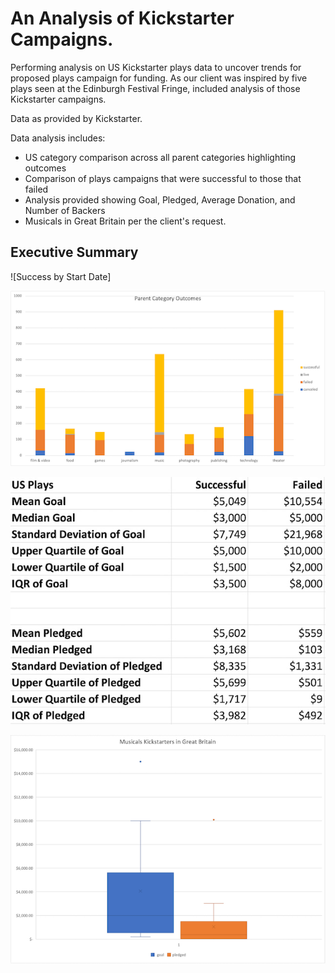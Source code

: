 # An Analysis of Kickstarter Campaigns.
Performing analysis on US Kickstarter plays data to uncover trends for proposed plays campaign for funding.
As our client was inspired by five plays seen at the Edinburgh Festival Fringe, included analysis of those Kickstarter campaigns.

Data as provided by Kickstarter.

Data analysis includes:
- US category comparison across all parent categories highlighting outcomes
- Comparison of plays campaigns that were successful to those that failed
- Analysis provided showing Goal, Pledged, Average Donation, and Number of Backers
- Musicals in Great Britain per the client's request.

## Executive Summary

![Success by Start Date]

![Parent Category Outcomes](https://github.com/sjmisina/kickstarter-analysis/blob/main/Parent_Category_Outcomes.png)

![Descriptive Analysis](https://github.com/sjmisina/kickstarter-analysis/blob/main/Descriptive_Analysis.png)

![Musicals Kickstarter in Great Britain](https://github.com/sjmisina/kickstarter-analysis/blob/main/MusicalsKickstartersInGB.png)
